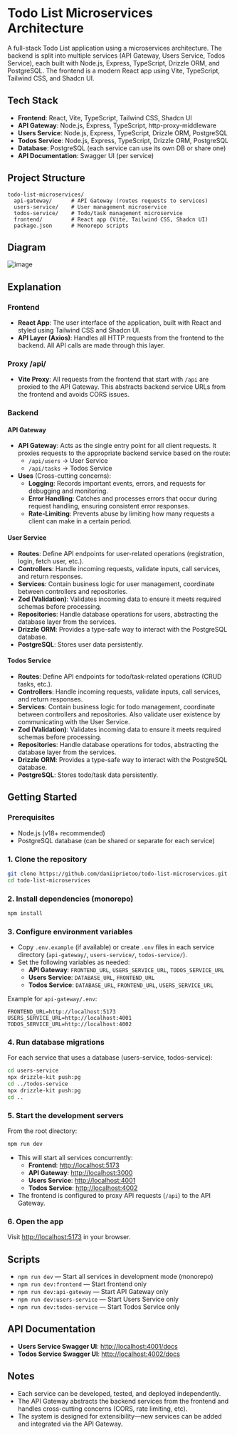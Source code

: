 # Todo List Microservices Architecture

A full-stack Todo List application using a microservices architecture. The backend is split into multiple services (API Gateway, Users Service, Todos Service), each built with Node.js, Express, TypeScript, Drizzle ORM, and PostgreSQL. The frontend is a modern React app using Vite, TypeScript, Tailwind CSS, and Shadcn UI.

## Tech Stack

- **Frontend**: React, Vite, TypeScript, Tailwind CSS, Shadcn UI
- **API Gateway**: Node.js, Express, TypeScript, http-proxy-middleware
- **Users Service**: Node.js, Express, TypeScript, Drizzle ORM, PostgreSQL
- **Todos Service**: Node.js, Express, TypeScript, Drizzle ORM, PostgreSQL
- **Database**: PostgreSQL (each service can use its own DB or share one)
- **API Documentation**: Swagger UI (per service)

## Project Structure

```
todo-list-microservices/
  api-gateway/      # API Gateway (routes requests to services)
  users-service/    # User management microservice
  todos-service/    # Todo/task management microservice
  frontend/         # React app (Vite, Tailwind CSS, Shadcn UI)
  package.json      # Monorepo scripts
```

## Diagram

![image](https://github.com/user-attachments/assets/0da5ef26-c6ff-4252-9bae-cc70a1dbd020)

## Explanation

### Frontend

- **React App**: The user interface of the application, built with React and styled using Tailwind CSS and Shadcn UI.
- **API Layer (Axios)**: Handles all HTTP requests from the frontend to the backend. All API calls are made through this layer.

### Proxy /api/

- **Vite Proxy**: All requests from the frontend that start with `/api` are proxied to the API Gateway. This abstracts backend service URLs from the frontend and avoids CORS issues.

### Backend

#### API Gateway

- **API Gateway**: Acts as the single entry point for all client requests. It proxies requests to the appropriate backend service based on the route:
  - `/api/users` → User Service
  - `/api/tasks` → Todos Service
- **Uses** (Cross-cutting concerns):
  - **Logging**: Records important events, errors, and requests for debugging and monitoring.
  - **Error Handling**: Catches and processes errors that occur during request handling, ensuring consistent error responses.
  - **Rate-Limiting**: Prevents abuse by limiting how many requests a client can make in a certain period.

#### User Service

- **Routes**: Define API endpoints for user-related operations (registration, login, fetch user, etc.).
- **Controllers**: Handle incoming requests, validate inputs, call services, and return responses.
- **Services**: Contain business logic for user management, coordinate between controllers and repositories.
- **Zod (Validation)**: Validates incoming data to ensure it meets required schemas before processing.
- **Repositories**: Handle database operations for users, abstracting the database layer from the services.
- **Drizzle ORM**: Provides a type-safe way to interact with the PostgreSQL database.
- **PostgreSQL**: Stores user data persistently.

#### Todos Service

- **Routes**: Define API endpoints for todo/task-related operations (CRUD tasks, etc.).
- **Controllers**: Handle incoming requests, validate inputs, call services, and return responses.
- **Services**: Contain business logic for todo management, coordinate between controllers and repositories. Also validate user existence by communicating with the User Service.
- **Zod (Validation)**: Validates incoming data to ensure it meets required schemas before processing.
- **Repositories**: Handle database operations for todos, abstracting the database layer from the services.
- **Drizzle ORM**: Provides a type-safe way to interact with the PostgreSQL database.
- **PostgreSQL**: Stores todo/task data persistently.

## Getting Started

### Prerequisites

- Node.js (v18+ recommended)
- PostgreSQL database (can be shared or separate for each service)

### 1. Clone the repository

```bash
git clone https://github.com/daniiprietoo/todo-list-microservices.git
cd todo-list-microservices
```

### 2. Install dependencies (monorepo)

```bash
npm install
```

### 3. Configure environment variables

- Copy `.env.example` (if available) or create `.env` files in each service directory (`api-gateway/`, `users-service/`, `todos-service/`).
- Set the following variables as needed:
  - **API Gateway**: `FRONTEND_URL`, `USERS_SERVICE_URL`, `TODOS_SERVICE_URL`
  - **Users Service**: `DATABASE_URL`, `FRONTEND_URL`
  - **Todos Service**: `DATABASE_URL`, `FRONTEND_URL`, `USERS_SERVICE_URL`

Example for `api-gateway/.env`:

```
FRONTEND_URL=http://localhost:5173
USERS_SERVICE_URL=http://localhost:4001
TODOS_SERVICE_URL=http://localhost:4002
```

### 4. Run database migrations

For each service that uses a database (users-service, todos-service):

```bash
cd users-service
npx drizzle-kit push:pg
cd ../todos-service
npx drizzle-kit push:pg
cd ..
```

### 5. Start the development servers

From the root directory:

```bash
npm run dev
```

- This will start all services concurrently:
  - **Frontend**: [http://localhost:5173](http://localhost:5173)
  - **API Gateway**: [http://localhost:3000](http://localhost:3000)
  - **Users Service**: [http://localhost:4001](http://localhost:4001)
  - **Todos Service**: [http://localhost:4002](http://localhost:4002)
- The frontend is configured to proxy API requests (`/api`) to the API Gateway.

### 6. Open the app

Visit [http://localhost:5173](http://localhost:5173) in your browser.

## Scripts

- `npm run dev` — Start all services in development mode (monorepo)
- `npm run dev:frontend` — Start frontend only
- `npm run dev:api-gateway` — Start API Gateway only
- `npm run dev:users-service` — Start Users Service only
- `npm run dev:todos-service` — Start Todos Service only

## API Documentation

- **Users Service Swagger UI**: [http://localhost:4001/docs](http://localhost:4001/docs)
- **Todos Service Swagger UI**: [http://localhost:4002/docs](http://localhost:4002/docs)

## Notes

- Each service can be developed, tested, and deployed independently.
- The API Gateway abstracts the backend services from the frontend and handles cross-cutting concerns (CORS, rate limiting, etc).
- The system is designed for extensibility—new services can be added and integrated via the API Gateway.
